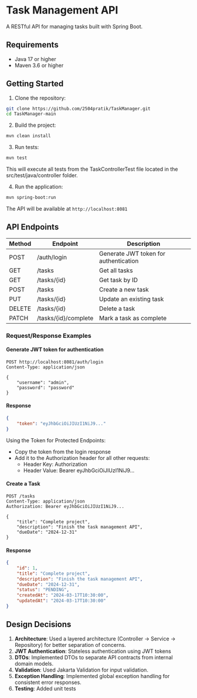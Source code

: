 
# Task Management API

A RESTful API for managing tasks built with Spring Boot.

## Requirements

- Java 17 or higher
- Maven 3.6 or higher

## Getting Started

1. Clone the repository:
```bash
git clone https://github.com/2504pratik/TaskManager.git
cd TaskManager-main
```

2. Build the project:
```bash
mvn clean install
```

3. Run tests:
```bash
mvn test
```
This will execute all tests from the TaskControllerTest file located in the src/test/java/controller folder.

4. Run the application:
```bash
mvn spring-boot:run
```

The API will be available at `http://localhost:8081`

## API Endpoints

| Method | Endpoint | Description |
|--------|----------|-------------|
| POST | /auth/login | Generate JWT token for authentication |
| GET | /tasks | Get all tasks |
| GET | /tasks/{id} | Get task by ID |
| POST | /tasks | Create a new task |
| PUT | /tasks/{id} | Update an existing task |
| DELETE | /tasks/{id} | Delete a task |
| PATCH | /tasks/{id}/complete | Mark a task as complete |

### Request/Response Examples

#### Generate JWT token for authentication

```http
POST http://localhost:8081/auth/login
Content-Type: application/json

{
    "username": "admin",
    "password": "password"
}
```
#### Response
```json
{
    "token": "eyJhbGciOiJIUzI1NiJ9..."
}
```

Using the Token for Protected Endpoints:

- Copy the token from the login response
- Add it to the Authorization header for all other requests:
    - Header Key: Authorization
    - Header Value: Bearer eyJhbGciOiJIUzI1NiJ9...

#### Create a Task
```http
POST /tasks
Content-Type: application/json
Authorization: Bearer eyJhbGciOiJIUzI1NiJ9...

{
    "title": "Complete project",
    "description": "Finish the task management API",
    "dueDate": "2024-12-31"
}
```

#### Response
```json
{
    "id": 1,
    "title": "Complete project",
    "description": "Finish the task management API",
    "dueDate": "2024-12-31",
    "status": "PENDING",
    "createdAt": "2024-03-17T10:30:00",
    "updatedAt": "2024-03-17T10:30:00"
}
```

## Design Decisions

1. **Architecture**: Used a layered architecture (Controller -> Service -> Repository) for better separation of concerns.
2. **JWT Authentication**: Stateless authentication using JWT tokens
3. **DTOs**: Implemented DTOs to separate API contracts from internal domain models.
4. **Validation**: Used Jakarta Validation for input validation.
5. **Exception Handling**: Implemented global exception handling for consistent error responses.
6. **Testing**: Added unit tests
